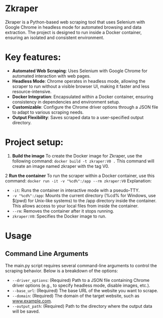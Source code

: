 # Zkraper

Zkraper is a Python-based web scraping tool that uses Selenium with Google Chrome in headless mode for automated browsing and data extraction. The project is designed to run inside a Docker container, ensuring an isolated and consistent environment.

# Key features:
* **Automated Web Scraping**: Uses Selenium with Google Chrome for automated interaction with web pages.
* **Headless Mode**: Chrome operates in headless mode, allowing the scraper to run without a visible browser UI, making it faster and less resource-intensive.
* **Docker Integration**: Encapsulated within a Docker container, ensuring consistency in dependencies and environment setup.
* **Customizable**: Configure the Chrome driver options through a JSON file to adapt to various scraping needs.
* **Output Flexibility**: Saves scraped data to a user-specified output directory.

# Project setup:

1. **Build the image**
To create the Docker image for Zkraper, use the following command:
`docker build -t zkraper:V0 .`
This command will create an image named zkraper with the tag V0.

2 **Run the container**
To run the scraper within a Docker container, use this command:
`docker run -it -v "%cd%":/app --rm zkraper:V0`
Explanation:

- `-it`: Runs the container in interactive mode with a pseudo-TTY.
- `-v "%cd%":/app`: Mounts the current directory (%cd% for Windows, use $(pwd) for Unix-like systems) to the /app directory inside the container. This allows access to your local files from inside the container.
- `--rm`: Removes the container after it stops running.
- `zkraper:V0`: Specifies the Docker image to run.

# Usage
## Command Line Arguments
The main.py script requires several command-line arguments to control the scraping behavior. Below is a breakdown of the options:

* `--driver_options`: (Required) Path to a JSON file containing Chrome driver options (e.g., to specify headless mode, disable images, etc.).
* `--base_url`: (Required) The base URL of the website you want to scrape.
* `--domain`: (Required) The domain of the target website, such as www.example.com.
* `--output_path`: (Required) Path to the directory where the output data will be saved.
